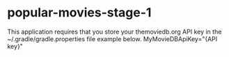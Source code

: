 # popular-movies-stage-1
This application requires that you store your themoviedb.org API key in the ~/.gradle/gradle.properties file example below.
MyMovieDBApiKey="{API key}"
